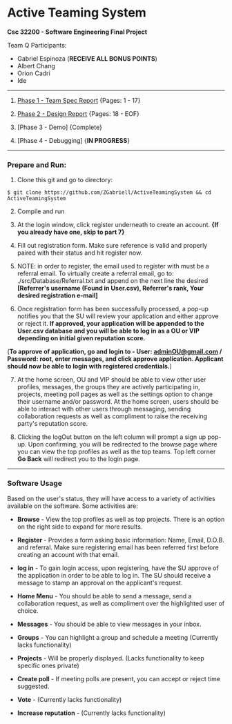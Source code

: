 # Active Teaming System

**Csc 32200 - Software Engineering Final Project**

Team Q Participants:

- Gabriel Espinoza (**RECEIVE ALL BONUS POINTS**)
- Albert Chang
- Orion Cadri
- Ide

-----

1. [Phase 1 - Team Spec Report](https://github.com/ZGabriell/ActiveTeamingSystem/blob/master/documentation/Team%20Q%20-%20Phase%20II.pdf) {Pages: 1 - 17}

2. [Phase 2 - Design Report](https://github.com/ZGabriell/ActiveTeamingSystem/blob/master/documentation/Team%20Q%20-%20Phase%20II.pdf) {Pages: 18 - EOF}

3. [Phase 3 - Demo] {Complete}

4. [Phase 4 - Debugging] {**IN PROGRESS**}

------
### Prepare and Run:
1. Clone this git and go to directory:

``
$ git clone https://github.com/ZGabriell/ActiveTeamingSystem && cd ActiveTeamingSystem
``

2. Compile and run

3. At the login window, click register underneath to create an account. **{If you already have one, skip to part 7}**

4. Fill out registration form. Make sure reference is valid and properly paired with their status and hit register now.

5. NOTE: in order to register, the email used to register with must be a referral email. To virtually create a referral email, go to: ./src/Database/Referral.txt and append on the next line the desired **[Referrer's username (Found in User.csv), Referrer's rank, Your desired registration e-mail]**

6. Once registration form has been successfully processed, a pop-up notifies you that the SU will review your application and either approve or reject it. **If approved, your application will be appended to the User.csv database and you will be able to log in as a OU or VIP depending on initial given reputation score.**

(**To approve of application, go and login to - User: adminOU@gmail.com / Password: root, enter messages, and click approve application. Applicant should now be able to login with registered credentials.**)

7. At the home screen, OU and VIP should be able to view other user profiles, messages, the groups they are actively participating in, projects, meeting poll pages as well as the settings option to change their username and/or password. At the home screen, users should be able to interact with other users through messaging, sending collaboration requests as well as compliment to raise the receiving party's reputation score. 

8. Clicking the logOut button on the left column will prompt a sign up pop-up. Upon confirming, you will be redirected to the browse page where you can view the top profiles as well as the top teams. Top left corner **Go Back** will redirect you to the login page. 

-----

### Software Usage

Based on the user's status, they will have access to a variety of activities available on the software.
Some activities are:

- **Browse** - View the top profiles as well as top projects. There is an option on the right side to expand for more results.

- **Register** - Provides a form asking basic information: Name, Email, D.O.B. and referral. Make sure registering email has been referred first before creating an account with that email.

- **log in** - To gain login access, upon registering, have the SU approve of the application in order to be able to log in. The SU should receive a message to stamp an approval on the applicant's request.

- **Home Menu** - You should be able to send a message, send a collaboration request, as well as compliment over the highlighted user of choice. 

- **Messages** - You should be able to view messages in your inbox. 

- **Groups** - You can highlight a group and schedule a meeting (Currently lacks functionality)

- **Projects** - Will be properly displayed. (Lacks functionality to keep specific ones private)

- **Create poll** - If meeting polls are present, you can accept or reject time suggested. 

- **Vote** - (Currently lacks functionality)

- **Increase reputation** - (Currently lacks functionality)
